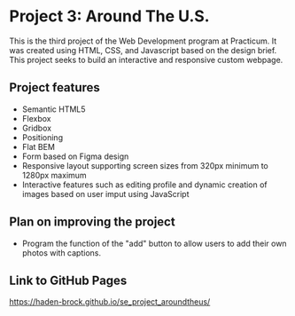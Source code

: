 # Project 3: Around The U.S.

This is the third project of the Web Development program at Practicum. It was created using HTML, CSS, and Javascript based on the design brief. This project seeks to build an interactive and responsive custom webpage.

## Project features

- Semantic HTML5
- Flexbox
- Gridbox
- Positioning
- Flat BEM
- Form based on Figma design
- Responsive layout supporting screen sizes from 320px minimum to 1280px maximum
- Interactive features such as editing profile and dynamic creation of images based on user imput using JavaScript

## Plan on improving the project

- Program the function of the "add" button to allow users to add their own photos with captions. 

## Link to GitHub Pages

https://haden-brock.github.io/se_project_aroundtheus/
